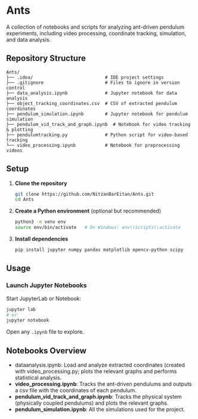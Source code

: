 # Ants

A collection of notebooks and scripts for analyzing ant-driven pendulum experiments, including video processing, coordinate tracking, simulation, and data analysis.

## Repository Structure

```
Ants/
├── .idea/                           # IDE project settings
├── .gitignore                       # Files to ignore in version control
├── data_analysis.ipynb              # Jupyter notebook for data analysis
├── object_tracking_coordinates.csv  # CSV of extracted pendulum coordinates
├── pendulum_simulation.ipynb        # Jupyter notebook for pendulum simulation
├── pendulum_vid_track_and_graph.ipynb  # Notebook for video tracking & plotting
├── pendulumtracking.py              # Python script for video-based tracking
└── video_processing.ipynb           # Notebook for preprocessing videos
```

## Setup

1. **Clone the repository**

   ```bash
   git clone https://github.com/NitzanBarEitan/Ants.git
   cd Ants
   ```
2. **Create a Python environment** (optional but recommended)

   ```bash
   python3 -m venv env
   source env/bin/activate   # On Windows: env\\Scripts\\activate
   ```
3. **Install dependencies**

   ```bash
   pip install jupyter numpy pandas matplotlib opencv-python scipy
   ```

## Usage

### Launch Jupyter Notebooks

Start JupyterLab or Notebook:

```bash
jupyter lab
# or
jupyter notebook
```

Open any `.ipynb` file to explore.

## Notebooks Overview

* dataanalysis.ipynb: Load and analyze extracted coordinates (created with video\_processing.py; plots the relevant graphs and performs statistical analysis.
* **video\_processing.ipynb**: Tracks the ant-driven pendulums and outputs a csv file with the coordinates of each pendulum.
* **pendulum\_vid\_track\_and\_graph.ipynb**: Tracks the physical system (physically coupled pendulums) and plots the relevant graphs.
* **pendulum\_simulation.ipynb**: All the simulations used for the project.
